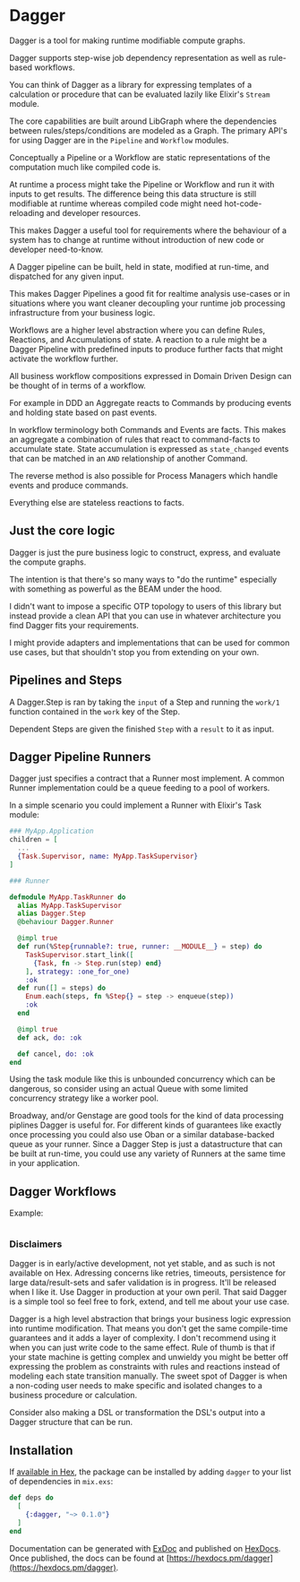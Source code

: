 # Dagger

Dagger is a tool for making runtime modifiable compute graphs.

Dagger supports step-wise job dependency representation as well as rule-based workflows.

You can think of Dagger as a library for expressing templates of a calculation or procedure that can be evaluated lazily like Elixir's `Stream` module.

The core capabilities are built around LibGraph where the dependencies between rules/steps/conditions
  are modeled as a Graph. The primary API's for using Dagger are in the `Pipeline` and `Workflow` modules.

Conceptually a Pipeline or a Workflow are static representations of the computation much like compiled code is.

At runtime a process might take the Pipeline or Workflow and run it with inputs to get results. The difference being this 
  data structure is still modifiable at runtime whereas compiled code might need hot-code-reloading and developer resources.

This makes Dagger a useful tool for requirements where the behaviour of a system has to change at runtime without introduction of
  new code or developer need-to-know.

A Dagger pipeline can be built, held in state, modified at run-time, and dispatched for any given input.

This makes Dagger Pipelines a good fit for realtime analysis use-cases or in situations where you want cleaner decoupling your runtime job processing infrastructure from your business logic.

Workflows are a higher level abstraction where you can define Rules, Reactions, and Accumulations of state. A reaction to a rule might be a Dagger Pipeline
  with predefined inputs to produce further facts that might activate the workflow further.

All business workflow compositions expressed in Domain Driven Design can be thought of in terms of a workflow.

For example in DDD an Aggregate reacts to Commands by producing events and holding state based on past events.

In workflow terminology both Commands and Events are facts. This makes an aggregate a combination of rules that react to command-facts to 
  accumulate state. State accumulation is expressed as `state_changed` events that can be matched in an `AND` relationship of another Command.

The reverse method is also possible for Process Managers which handle events and produce commands.

Everything else are stateless reactions to facts.

## Just the core logic

Dagger is just the pure business logic to construct, express, and evaluate the compute graphs.

The intention is that there's so many ways to "do the runtime" especially with something as powerful as the BEAM under the hood.

I didn't want to impose a specific OTP topology to users of this library but instead provide a clean API that you can use in 
  whatever architecture you find Dagger fits your requirements.

I might provide adapters and implementations that can be used for common use cases, but that shouldn't stop you from extending on your own.

## Pipelines and Steps

A Dagger.Step is ran by taking the `input` of a Step and running the `work/1` function contained in the `work` key of the Step.

Dependent Steps are given the finished `Step` with a `result` to it as input.

## Dagger Pipeline Runners

Dagger just specifies a contract that a Runner most implement. A common Runner implementation could be a queue feeding to a pool of workers.

In a simple scenario you could implement a Runner with Elixir's Task module:

```elixir
### MyApp.Application
children = [
  ...
  {Task.Supervisor, name: MyApp.TaskSupervisor}
]

### Runner

defmodule MyApp.TaskRunner do
  alias MyApp.TaskSupervisor
  alias Dagger.Step
  @behaviour Dagger.Runner

  @impl true
  def run(%Step{runnable?: true, runner: __MODULE__} = step) do
    TaskSupervisor.start_link([
      {Task, fn -> Step.run(step) end}
    ], strategy: :one_for_one)
    :ok
  def run([] = steps) do
    Enum.each(steps, fn %Step{} = step -> enqueue(step))
    :ok
  end

  @impl true
  def ack, do: :ok

  def cancel, do: :ok
end
```
Using the task module like this is unbounded concurrency which can be dangerous, so consider using an actual Queue with some limited concurrency strategy like a worker pool.

Broadway, and/or Genstage are good tools for the kind of data processing piplines Dagger is useful for. For different kinds of guarantees like exactly once processing you could also use Oban or a similar database-backed queue as your runner. Since a Dagger Step is just a datastructure that can be built at run-time, you could use any variety of Runners at the same time in your application.

## Dagger Workflows

Example:

```elixir


```

### Disclaimers

Dagger is in early/active development, not yet stable, and as such is not available on Hex. Adressing concerns like retries, timeouts, persistence for large data/result-sets and safer validation is in progress. It'll be released when I like it. Use Dagger in production at your own peril. That said Dagger is a simple tool so feel free to fork, extend, and tell me about your use case.

Dagger is a high level abstraction that brings your business logic expression into runtime modification. That means you don't get the same compile-time
guarantees and it adds a layer of complexity. I don't recommend using it when you can just write code to the same effect. Rule of thumb is that if your state machine is getting complex and unwieldy you might be better off expressing the problem as constraints with rules and reactions instead of modeling each state transition manually. The sweet spot of Dagger is when a non-coding user needs to make specific and isolated changes to a business procedure or calculation. 

Consider also making a DSL or transformation the DSL's output into a Dagger structure that can be run.

## Installation

If [available in Hex](https://hex.pm/docs/publish), the package can be installed
by adding `dagger` to your list of dependencies in `mix.exs`:

```elixir
def deps do
  [
    {:dagger, "~> 0.1.0"}
  ]
end
```

Documentation can be generated with [ExDoc](https://github.com/elixir-lang/ex_doc)
and published on [HexDocs](https://hexdocs.pm). Once published, the docs can
be found at [https://hexdocs.pm/dagger](https://hexdocs.pm/dagger).


